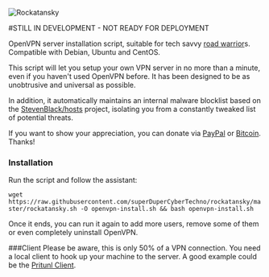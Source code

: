 ![Rockatansky](https://raw.githubusercontent.com/superDuperCyberTechno/rockatansky/master/header.png)

#STILL IN DEVELOPMENT - NOT READY FOR DEPLOYMENT

OpenVPN server installation script, suitable for tech savvy [road warrior](http://en.wikipedia.org/wiki/Road_warrior_%28computing%29)s. Compatible with Debian, Ubuntu and CentOS.

This script will let you setup your own VPN server in no more than a minute, even if you haven't used OpenVPN before. It has been designed to be as unobtrusive and universal as possible.

In addition, it automatically maintains an internal malware blocklist based on the [StevenBlack/hosts](https://github.com/StevenBlack/hosts) project, isolating you from a constantly tweaked list of potential threats.

If you want to show your appreciation, you can donate via [PayPal](https://www.paypal.com/cgi-bin/webscr?cmd=_s-xclick&hosted_button_id=VBAYDL34Z7J6L) or [Bitcoin](https://pastebin.com/raw/M2JJpQpC). Thanks!

### Installation
Run the script and follow the assistant:

`wget https://raw.githubusercontent.com/superDuperCyberTechno/rockatansky/master/rockatansky.sh -O openvpn-install.sh && bash openvpn-install.sh`

Once it ends, you can run it again to add more users, remove some of them or even completely uninstall OpenVPN.

###Client
Please be aware, this is only 50% of a VPN connection. You need a local client to hook up your machine to the server. A good example could be the [Pritunl Client](https://client.pritunl.com/).
